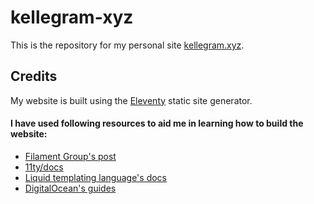 # kellegram-xyz
This is the repository for my personal site [kellegram.xyz](https://kellegram.xyz).


## Credits
My website is built using the [Eleventy](https://www.11ty.dev/) static site generator.

#### I have used following resources to aid me in learning how to build the website:
- [Filament Group's post](https://www.filamentgroup.com/lab/build-a-blog/)
- [11ty/docs](https://www.11ty.dev/docs/data-frontmatter/)
- [Liquid templating language's docs](https://shopify.dev/docs/themes/liquid/reference/basics)
- [DigitalOcean's guides](https://www.digitalocean.com/community/tutorials/js-eleventy)
